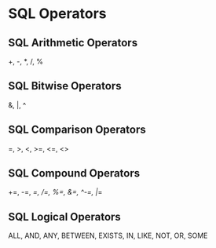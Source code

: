 # SQL Operators
## SQL Arithmetic Operators
+, -, *, /, %

## SQL Bitwise Operators
&, |, ^

## SQL Comparison Operators
=, >, <, >=, <=, <>

## SQL Compound Operators
+=, -=, *=, /=, %=, &=, ^-=, |*=

## SQL Logical Operators
ALL, AND, ANY, BETWEEN, EXISTS, IN, LIKE, NOT, OR, SOME